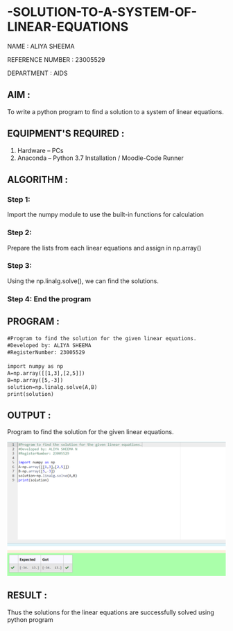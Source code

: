 # -SOLUTION-TO-A-SYSTEM-OF-LINEAR-EQUATIONS
NAME : ALIYA SHEEMA 

REFERENCE NUMBER : 23005529

DEPARTMENT : AIDS

## AIM :
To write a python program to find a solution to a system of linear equations.
## EQUIPMENT'S REQUIRED :
1. 	Hardware – PCs
2. 	Anaconda – Python 3.7 Installation / Moodle-Code Runner
## ALGORITHM :
### Step 1: 
Import the numpy module to use the built-in functions for calculation
### Step 2: 
Prepare the lists from each linear equations and assign in np.array()
### Step 3:
 Using the np.linalg.solve(), we can find the solutions.
### Step 4: End the program
## PROGRAM :
```
#Program to find the solution for the given linear equations.
#Developed by: ALIYA SHEEMA 
#RegisterNumber: 23005529

import numpy as np
A=np.array([[1,3],[2,5]])
B=np.array([5,-3])
solution=np.linalg.solve(A,B)
print(solution)
```
## OUTPUT :

Program to find the solution for the given linear equations.

![Alt text](output.png)

## RESULT : 
Thus the solutions for the linear equations are successfully solved using python program

